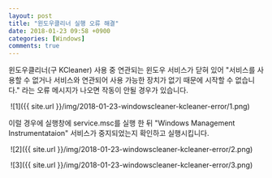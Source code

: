 ```yaml
---
layout: post
title: "윈도우클리너 실행 오류 해결"
date: 2018-01-23 09:58 +0900
categories: [Windows]
comments: true
---
```


윈도우클리너(구 KCleaner) 사용 중 연관되는 윈도우 서비스가 닫혀 있어 "서비스를 사용할 수 없거나 서비스와 연관되어 사용 가능한 장치가 없기 때문에 시작할 수 없습니다." 라는 오류 메시지가 나오면 작동이 안될 경우가 있습니다.

​	![1]({{ site.url }}/img/2018-01-23-windowscleaner-kcleaner-error/1.png) 

이럴 경우에 실행창에 service.msc를 실행 한 뒤 "Windows Management Instrumentataion" 서비스가 중지되었는지 확인하고 실행시킵니다.

​	![2]({{ site.url }}/img/2018-01-23-windowscleaner-kcleaner-error/2.png) 

​	![3]({{ site.url }}/img/2018-01-23-windowscleaner-kcleaner-error/3.png)
